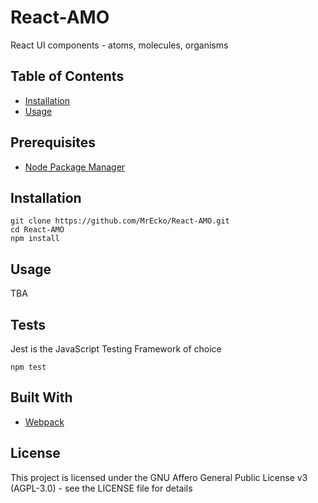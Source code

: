 
# React-AMO

React UI components - atoms, molecules, organisms

## Table of Contents

- [Installation](#installation)
- [Usage](#usage)

## Prerequisites

- [Node Package Manager](https://www.npmjs.com/package/npm)

## Installation

    git clone https://github.com/MrEcko/React-AMO.git
    cd React-AMO
    npm install

## Usage

TBA

## Tests

Jest is the JavaScript Testing Framework of choice

    npm test

## Built With

- [Webpack](https://webpack.js.org/)

## License

This project is licensed under the GNU Affero General Public License v3 (AGPL-3.0) - see the LICENSE file for details
